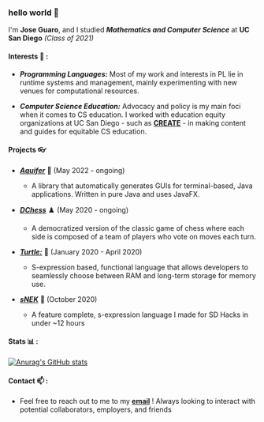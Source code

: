 ### hello world 👋

I'm **Jose Guaro**, and I studied **_Mathematics and Computer Science_** at **UC San Diego** _(Class of 2021)_

#### Interests :satellite: :  
* **_Programming Languages:_** Most of my work and interests in PL lie in runtime systems and management, mainly experimenting with new venues for computational resources. 

* **_Computer Science Education:_** Advocacy and policy is my main foci when it comes to CS education. I worked with education equity organizations at UC San Diego - such as [**CREATE**](https://create.ucsd.edu/) - in making content and guides for equitable CS education. 

#### Projects :eyeglasses: 
- [**_Aquifer_**](https://github.com/TypeMonkey/Aquifer) :ocean: (May 2022 - ongoing)
    - A library that automatically generates GUIs for terminal-based, Java applications. Written in pure Java and uses JavaFX.

- [**_DChess_**](https://github.com/TypeMonkey/DChess) :chess_pawn: (May 2020 - ongoing)
    - A democratized version of the classic game of chess where each side is composed of a team of players who vote on moves each turn.
    
- [**_Turtle:_**](https://github.com/TypeMonkey/Turtle) :turtle: (January 2020 - April 2020)
    - S-expression based, functional language that allows developers to seamlessly choose between RAM and long-term storage for memory use.
    
- [**_sNEK_**](https://github.com/TypeMonkey/sNEK) :snake: (October 2020) 
    - A feature complete, s-expression language I made for SD Hacks in under ~12 hours

#### Stats :bar_chart: :
[![Anurag's GitHub stats](https://github-readme-stats.vercel.app/api?username=TypeMonkey)](https://github.com/anuraghazra/github-readme-stats)

#### Contact  📫 :
- Feel free to reach out to me to my [**email**](mailto:anothertypemonkey@gmail.com) ! Always looking to interact with potential collaborators, employers, and friends
